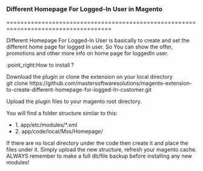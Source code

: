 <div>
<h3>Different Homepage For Logged-In User in Magento</h3>
====================================================================================
<p>Different Homepage For Logged-In User  is basically to create and set the different home page for logged In user.
So You can show the offer, promotions and other more info on home page for loggedIn user.</p>
<p>:point_right:How to install ?</p>
<p>Download the plugin or 
clone the extension on your local directory<br>
git clone https://github.com/mastersoftwaresolutions/magento-extension-to-create-different-homepage-for-logged-In-customer.git</p>
<p>Upload the plugin files to your magento root directory.</p>
<p>You will find a folder structure similar to this:</p>
<ul>
	<li>1. app/etc/modules/*.xml</li>
	<li>2. app/code/local/Mss/Homepage/</li>
</ul>
<p>
If there are no local directory under the code then create it and place the files under it.
Simply upload the new structure, refresh your magento cache. 
ALWAYS remember to make a full db/file backup before installing any new modules!
</p>
</p>
</div>
